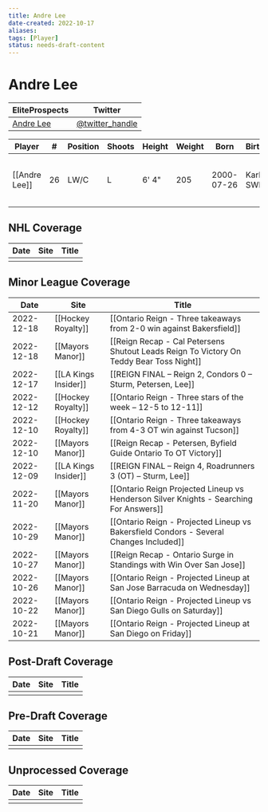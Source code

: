 ```yaml
---
title: Andre Lee
date-created: 2022-10-17
aliases: 
tags: [Player]
status: needs-draft-content
---
```


# Andre Lee

| EliteProspects | Twitter                                 |
| ----------------------- | --------------------------------------- |
| [Andre Lee](https://www.eliteprospects.com/player/350001/andre-lee)           | [@twitter_handle](https://twitter.com/) | 

| Player        | \#  | Position | Shoots | Height | Weight | Born       | Birthplace    | Draft                        |
| ------------- | --- | -------- | ------ | ------ | ------ | ---------- | ------------- | ---------------------------- |
| [[Andre Lee]] | 26  | LW/C     | L      | 6' 4"  | 205    | 2000-07-26 | Karlstad, SWE | LAK 7th Rd 2019, 188 overall | 



## NHL  Coverage
| Date | Site | Title |
| ---- | ---- | ----- |
|      |      |       |



## Minor League Coverage
| Date       | Site                 | Title                                                                                  |
| ---------- | -------------------- | -------------------------------------------------------------------------------------- |
| 2022-12-18 | [[Hockey Royalty]] | [[Ontario Reign - Three takeaways from 2-0 win against Bakersfield]] |
| 2022-12-18 | [[Mayors Manor]] | [[Reign Recap - Cal Petersens Shutout Leads Reign To Victory On Teddy Bear Toss Night]] |
| 2022-12-17 | [[LA Kings Insider]] | [[REIGN FINAL – Reign 2, Condors 0 – Sturm, Petersen, Lee]] |
| 2022-12-12 | [[Hockey Royalty]]   | [[Ontario Reign - Three stars of the week – 12-5 to 12-11]]                            |
| 2022-12-10 | [[Hockey Royalty]]   | [[Ontario Reign - Three takeaways from 4-3 OT win against Tucson]]                     |
| 2022-12-10 | [[Mayors Manor]]     | [[Reign Recap - Petersen, Byfield Guide Ontario To OT Victory]]                        |
| 2022-12-09 | [[LA Kings Insider]] | [[REIGN FINAL – Reign 4, Roadrunners 3 (OT) – Sturm, Lee]]                             |
| 2022-11-20 | [[Mayors Manor]]     | [[Ontario Reign Projected Lineup vs Henderson Silver Knights - Searching For Answers]] |
| 2022-10-29 | [[Mayors Manor]]     | [[Ontario Reign - Projected Lineup vs Bakersfield Condors - Several Changes Included]] |
| 2022-10-27 | [[Mayors Manor]]     | [[Reign Recap - Ontario Surge in Standings with Win Over San Jose]]                    |
| 2022-10-26 | [[Mayors Manor]]     | [[Ontario Reign - Projected Lineup at San Jose Barracuda on Wednesday]]                |
| 2022-10-22 | [[Mayors Manor]]     | [[Ontario Reign - Projected Lineup vs San Diego Gulls on Saturday]]                    |
| 2022-10-21 | [[Mayors Manor]]     | [[Ontario Reign - Projected Lineup at San Diego on Friday]]                            |



## Post-Draft Coverage
| Date | Site | Title |
| ---- | ---- | ----- |
|      |      |       |



## Pre-Draft Coverage
| Date | Site | Title |
| ---- | ---- | ----- |
|      |      |       |


## Unprocessed Coverage
| Date | Site | Title |
| ---- | ---- | ----- |
|      |      |       |
